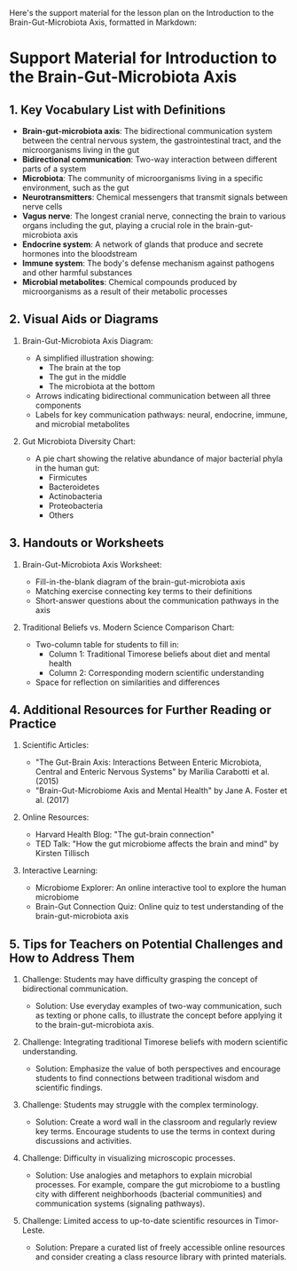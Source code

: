 Here's the support material for the lesson plan on the Introduction to the Brain-Gut-Microbiota Axis, formatted in Markdown:

# Support Material for Introduction to the Brain-Gut-Microbiota Axis

## 1. Key Vocabulary List with Definitions

- **Brain-gut-microbiota axis**: The bidirectional communication system between the central nervous system, the gastrointestinal tract, and the microorganisms living in the gut
- **Bidirectional communication**: Two-way interaction between different parts of a system
- **Microbiota**: The community of microorganisms living in a specific environment, such as the gut
- **Neurotransmitters**: Chemical messengers that transmit signals between nerve cells
- **Vagus nerve**: The longest cranial nerve, connecting the brain to various organs including the gut, playing a crucial role in the brain-gut-microbiota axis
- **Endocrine system**: A network of glands that produce and secrete hormones into the bloodstream
- **Immune system**: The body's defense mechanism against pathogens and other harmful substances
- **Microbial metabolites**: Chemical compounds produced by microorganisms as a result of their metabolic processes

## 2. Visual Aids or Diagrams

1. Brain-Gut-Microbiota Axis Diagram:
   - A simplified illustration showing:
     * The brain at the top
     * The gut in the middle
     * The microbiota at the bottom
   - Arrows indicating bidirectional communication between all three components
   - Labels for key communication pathways: neural, endocrine, immune, and microbial metabolites

2. Gut Microbiota Diversity Chart:
   - A pie chart showing the relative abundance of major bacterial phyla in the human gut:
     * Firmicutes
     * Bacteroidetes
     * Actinobacteria
     * Proteobacteria
     * Others

## 3. Handouts or Worksheets

1. Brain-Gut-Microbiota Axis Worksheet:
   - Fill-in-the-blank diagram of the brain-gut-microbiota axis
   - Matching exercise connecting key terms to their definitions
   - Short-answer questions about the communication pathways in the axis

2. Traditional Beliefs vs. Modern Science Comparison Chart:
   - Two-column table for students to fill in:
     * Column 1: Traditional Timorese beliefs about diet and mental health
     * Column 2: Corresponding modern scientific understanding
   - Space for reflection on similarities and differences

## 4. Additional Resources for Further Reading or Practice

1. Scientific Articles:
   - "The Gut-Brain Axis: Interactions Between Enteric Microbiota, Central and Enteric Nervous Systems" by Marilia Carabotti et al. (2015)
   - "Brain-Gut-Microbiome Axis and Mental Health" by Jane A. Foster et al. (2017)

2. Online Resources:
   - Harvard Health Blog: "The gut-brain connection"
   - TED Talk: "How the gut microbiome affects the brain and mind" by Kirsten Tillisch

3. Interactive Learning:
   - Microbiome Explorer: An online interactive tool to explore the human microbiome
   - Brain-Gut Connection Quiz: Online quiz to test understanding of the brain-gut-microbiota axis

## 5. Tips for Teachers on Potential Challenges and How to Address Them

1. Challenge: Students may have difficulty grasping the concept of bidirectional communication.
   - Solution: Use everyday examples of two-way communication, such as texting or phone calls, to illustrate the concept before applying it to the brain-gut-microbiota axis.

2. Challenge: Integrating traditional Timorese beliefs with modern scientific understanding.
   - Solution: Emphasize the value of both perspectives and encourage students to find connections between traditional wisdom and scientific findings.

3. Challenge: Students may struggle with the complex terminology.
   - Solution: Create a word wall in the classroom and regularly review key terms. Encourage students to use the terms in context during discussions and activities.

4. Challenge: Difficulty in visualizing microscopic processes.
   - Solution: Use analogies and metaphors to explain microbial processes. For example, compare the gut microbiome to a bustling city with different neighborhoods (bacterial communities) and communication systems (signaling pathways).

5. Challenge: Limited access to up-to-date scientific resources in Timor-Leste.
   - Solution: Prepare a curated list of freely accessible online resources and consider creating a class resource library with printed materials.